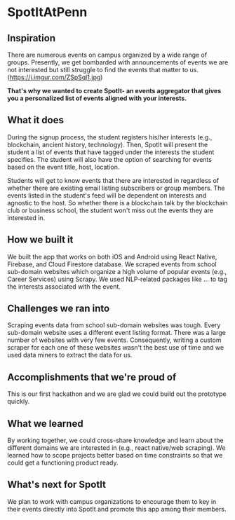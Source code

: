 # SpotItAtPenn

## Inspiration 
There are numerous events on campus organized by a wide range of groups. Presently, we get bombarded with announcements of events we are not interested but still struggle to find the events that matter to us. 
(https://i.imgur.com/ZSpSql1.jpg)

**That's why we wanted to create SpotIt- an events aggregator that gives you a personalized list of events aligned with your interests.** 


## What it does
During the signup process, the student registers his/her interests (e.g., blockchain, ancient history, technology). Then, SpotIt will present the student a list of events that have tagged under the interests the student specifies. 
The student will also have the option of searching for events based on the event title, host, location. 

Students will get to know events that there are interested in regardless of whether there are existing email listing subscribers or group members. The events listed in the student's feed will be dependent on interests and agnostic to the host. So whether there is a blockchain talk by the blockchain club or business school, the student won't miss out the events they are interested in. 

## How we built it
We built the app that works on both iOS and Android using React Native, Firebase, and Cloud Firestore database. We scraped events from school sub-domain websites which organize a high volume of popular events (e.g., Career Services) using Scrapy. We used NLP-related packages like ... to tag the interests associated with the event. 

## Challenges we ran into
Scraping events data from school sub-domain websites was tough. Every sub-domain website uses a different event listing format. There was a large number of websites with very few events. Consequently, writing a custom scraper for each one of these websites wasn't the best use of time and we used data miners to extract the data for us. 

## Accomplishments that we're proud of
This is our first hackathon and we are glad we could build out the prototype quickly. 


## What we learned
By working together, we could cross-share knowledge and learn about the different domains we are interested in (e.g., react native/web scraping). We learned how to scope projects better based on time constraints so that we could get a functioning product ready. 


## What's next for SpotIt 
We plan to work with campus organizations to encourage them to key in their events directly into SpotIt and promote this app among their members. 
